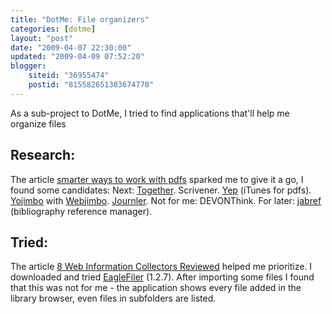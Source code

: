 ```yaml
---
title: "DotMe: File organizers"
categories: [dotme]
layout: "post"
date: "2009-04-07 22:30:00"
updated: "2009-04-09 07:52:20"
blogger:
    siteid: "36955474"
    postid: "815582651303674778"
---
```


As a sub-project to DotMe, I tried to find applications that'll help me organize files
## Research:
The article <a href="http://www.macdevcenter.com/pub/a/mac/2007/07/11/smarter-ways-to-work-with-pdfs.html">smarter ways to work with pdfs</a> sparked me to give it a go, I found some candidates:
Next: <a href="http://reinventedsoftware.com/together/">Together</a>.
Scrivener.
<a href="http://news.softpedia.com/news/Yep--73594.shtml">Yep</a> (iTunes for pdfs).
<a href="http://www.macworld.com/article/49786/2006/03/yojimbo.html">Yojimbo</a> with <a href="http://www.pcpro.co.uk/macuser/news/120794/webjimbo-puts-yojimbo-on-the-net.html?searchString=yojimbo">Webjimbo</a>.
<a href="http://journler.com/">Journler</a>.
Not for me: DEVONThink.
For later: <a href="http://jabref.sourceforge.net/">jabref</a> (bibliography reference manager).

## Tried:
The article <a href="http://danieljomphe.wordpress.com/2008/01/31/8-web-information-collectors-reviewed/">8 Web Information Collectors Reviewed</a> helped me prioritize.
I downloaded and tried <a href="http://c-command.com/eaglefiler/">EagleFiler</a> (1.2.7). After importing some files I found that this was not for me - the application shows every file added in the library browser, even files in subfolders are listed.
